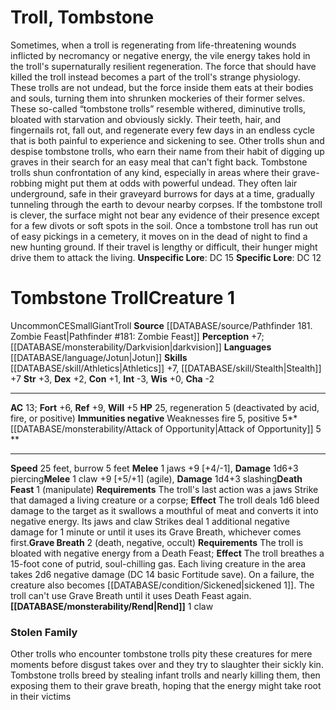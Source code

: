 ﻿---
ac: '13'
alignment: CE
burrow_speed: '5'
charisma: '-2'
constitution: '+1'
creature_ability:
- Attack of Opportunity
- Death Feast
- Grave Breath
- Immunities negative
- Rend
creature_family: '[[DATABASE/monsterfamily/Troll|Troll]]'
dexterity: '+2'
fortitude: '+6'
hp: '25'
id: '2035'
intelligence: '-3'
land_speed: '25'
language:
- '[[DATABASE/language/Jotun|Jotun]]'
level: '1'
max_speed: '25'
name: Tombstone Troll
perception: '+7'
rarity: Uncommon
reflex: '+9'
sense:
- '[[DATABASE/monsterability/Darkvision|darkvision]]'
size: Small
skill:
- '[[DATABASE/skill/Athletics|Athletics]] +7'
- '[[DATABASE/skill/Stealth|Stealth]] +7'
source: '[[DATABASE/source/Pathfinder 181. Zombie Feast|Pathfinder #181: Zombie Feast]]'
speed:
- 25 feet
- burrow 5 feet
strength: '+3'
strength_req: '3'
strongest_save:
- Reflex
trait:
- '[[DATABASE/trait/Giant|Giant]]'
- '[[DATABASE/trait/Troll|Troll]]'
- '[[DATABASE/trait/Uncommon|Uncommon]]'
type: Creature
vision: Darkvision
weakest_save:
- Will
will: '+5'
wisdom: '+0'

---
# Troll, Tombstone

Sometimes, when a troll is regenerating from life-threatening wounds inflicted by necromancy or negative energy, the vile energy takes hold in the troll's supernaturally resilient regeneration. The force that should have killed the troll instead becomes a part of the troll's strange physiology. These trolls are not undead, but the force inside them eats at their bodies and souls, turning them into shrunken mockeries of their former selves. These so-called “tombstone trolls” resemble withered, diminutive trolls, bloated with starvation and obviously sickly. Their teeth, hair, and fingernails rot, fall out, and regenerate every few days in an endless cycle that is both painful to experience and sickening to see.
 Other trolls shun and despise tombstone trolls, who earn their name from their habit of digging up graves in their search for an easy meal that can't fight back. Tombstone trolls shun confrontation of any kind, especially in areas where their grave-robbing might put them at odds with powerful undead. They often lair underground, safe in their graveyard burrows for days at a time, gradually tunneling through the earth to devour nearby corpses. If the tombstone troll is clever, the surface might not bear any evidence of their presence except for a few divots or soft spots in the soil. Once a tombstone troll has run out of easy pickings in a cemetery, it moves on in the dead of night to find a new hunting ground. If their travel is lengthy or difficult, their hunger might drive them to attack the living.
**Unspecific Lore**: DC 15
**Specific Lore**: DC 12

# Tombstone Troll<span class="item-type">Creature 1</span>

<span class="trait-uncommon item-trait">Uncommon</span><span class="trait-alignment item-trait">CE</span><span class="trait-size item-trait">Small</span><span class="item-trait">Giant</span><span class="item-trait">Troll</span>
**Source** [[DATABASE/source/Pathfinder 181. Zombie Feast|Pathfinder #181: Zombie Feast]]
**Perception** +7; [[DATABASE/monsterability/Darkvision|darkvision]]
**Languages** [[DATABASE/language/Jotun|Jotun]]
**Skills** [[DATABASE/skill/Athletics|Athletics]] +7, [[DATABASE/skill/Stealth|Stealth]] +7
**Str** +3, **Dex** +2, **Con** +1, **Int** -3, **Wis** +0, **Cha** -2

---
**AC** 13; **Fort** +6, **Ref** +9, **Will** +5
**HP** 25, regeneration 5 (deactivated by acid, fire, or positive)
<span class="in-box-ability">**Immunities negative** Weaknesses fire 5, positive 5</span><span class="in-box-ability">**[[DATABASE/monsterability/Attack of Opportunity|Attack of Opportunity]] <span class="action-icon">5</span> ** </span>

---
**Speed** 25 feet, burrow 5 feet
<span class="in-box-ability">**Melee** <span class="action-icon">1</span> jaws +9 [+4/-1], **Damage** 1d6+3 piercing</span><span class="in-box-ability">**Melee** <span class="action-icon">1</span> claw +9 [+5/+1] (agile), **Damage** 1d4+3 slashing</span><span class="in-box-ability">**Death Feast** <span class="action-icon">1</span> (manipulate) **Requirements** The troll's last action was a jaws Strike that damaged a living creature or a corpse; **Effect** The troll deals 1d6 bleed damage to the target as it swallows a mouthful of meat and converts it into negative energy. Its jaws and claw Strikes deal 1 additional negative damage for 1 minute or until it uses its Grave Breath, whichever comes first.</span><span class="in-box-ability">**Grave Breath** <span class="action-icon">2</span> (death, negative, occult) **Requirements** The troll is bloated with negative energy from a Death Feast; **Effect** The troll breathes a 15-foot cone of putrid, soul-chilling gas. Each living creature in the area takes 2d6 negative damage (DC 14 basic Fortitude save). On a failure, the creature also becomes [[DATABASE/condition/Sickened|sickened 1]]. The troll can't use Grave Breath until it uses Death Feast again.</span><span class="in-box-ability">**[[DATABASE/monsterability/Rend|Rend]]** <span class="action-icon">1</span> claw</span>

###  Stolen Family

Other trolls who encounter tombstone trolls pity these creatures for mere moments before disgust takes over and they try to slaughter their sickly kin. Tombstone trolls breed by stealing infant trolls and nearly killing them, then exposing them to their grave breath, hoping that the energy might take root in their victims